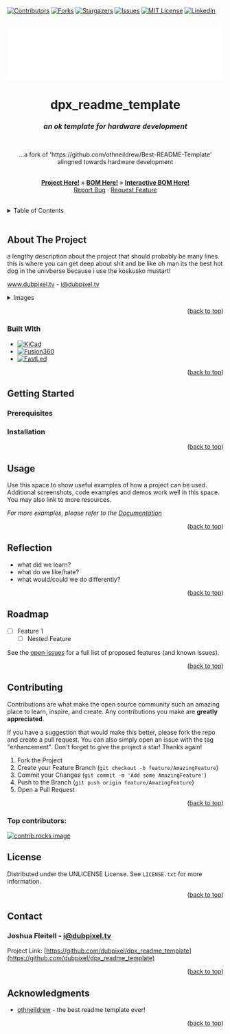 <!-- Improved compatibility of back to top link: See: https://github.com/othneildrew/Best-README-Template/pull/73 -->
<a id="readme-top"></a>
<!--
*** Thanks for checking out the Best-README-Template. If you have a suggestion
*** that would make this better, please fork the repo and create a pull request
*** or simply open an issue with the tag "enhancement".
*** Don't forget to give the project a star!
*** Thanks again! Now go create something AMAZING! :D



*** /// d   u   b   p   i   x   e   l  ---  f   o   r   k   ////--
*** this has additionally been modifed by @dubpixel for hardware use
*** search dpx_readme_template .. search & replace is COMMAND OPTION F
*** 
*** todo: want to add reflections seciton, upload as github template.  - dont 12.9
*** todo: backport to blank template
*** todo add small product image thats not in a details tag
*** figure out how to get the details tag to properly render in jekyll for gihub pages.

-->



<!-- PROJECT SHIELDS -->
<!--
*** I'm using markdown "reference style" links for readability.
*** Reference links are enclosed in brackets [ ] instead of parentheses ( ).
*** See the bottom of this document for the declaration of the reference variables
*** for contributors-url, forks-url, etc. This is an optional, concise syntax you may use.
*** https://www.markdownguide.org/basic-syntax/#reference-style-links
***
-->
[![Contributors][contributors-shield]][contributors-url]
[![Forks][forks-shield]][forks-url]
[![Stargazers][stars-shield]][stars-url]
[![Issues][issues-shield]][issues-url]
[![MIT License][license-shield]][license-url]
[![LinkedIn][linkedin-shield]][linkedin-url]



<!-- PROJECT LOGO -->
<br />
<div align="center">
  <a href="https://github.com/dubpixel/dpx_readme_template">
    <img src="images/logo.png" alt="Logo" height="120">
  </a>

<h1 align="center">dpx_readme_template </h1>
<h3 align="center"><i>an ok template for hardware development </i></h3>
<br />
  <p align="center">
    ...a fork of 'https://github.com/othneildrew/Best-README-Template' alingned towards hardware development
        <br />
        <br />
    <p align="center">
     <a href="https://github.com/dubpixel/replace_projectName/tree/main/"><strong>Project Here!</strong></a>
     »  
    <a href="https://github.com/dubpixel/replace_projectName/tree/main/src/bom"><strong>BOM Here!</strong></a>
     » 
    <a href="https://dubpixel.github.io/replace_projectName/ebom/index.html"><strong>Interactive BOM Here!</strong></a>
     <br />
    <a href="https://github.com/dubpixel/dpx_readme_template/issues/new?labels=bug&template=bug-report---.md">Report Bug</a>
    ·
    <a href="https://github.com/dubpixel/dpx_readme_template/issues/new?labels=enhancement&template=feature-request---.md">Request Feature</a>
    </div>
    </p>
</div>
   <br />
<!-- TABLE OF CONTENTS -->
<details>
  <summary>Table of Contents</summary>
  <ol>
    <li>
      <a href="#about-the-project">About The Project</a>
      <ul>
        <li><a href="#built-with">Built With</a></li>
      </ul>
    </li>
    <li>
      <a href="#getting-started">Getting Started</a>
      <ul>
        <li><a href="#prerequisites">Prerequisites</a></li>
        <li><a href="#installation">Installation</a></li>
      </ul>
    </li>
    <li><a href="#usage">Usage</a></li>    
    <li><a href="#reflection">Reflection</a></li>
    <li><a href="#roadmap">Roadmap</a></li>
    <li><a href="#contributing">Contributing</a></li>
    <li><a href="#license">License</a></li>
    <li><a href="#contact">Contact</a></li>
    <li><a href="#acknowledgments">Acknowledgments</a></li>
  </ol>
</details>
    <br />
<!-- ABOUT THE PROJECT -->
</div>

## About The Project
a lengthy description about the project that should probably be many lines. this is where you can get deep about shit and be like oh man its the best hot dog in the univberse because i use the koskusko mustart!

www.dubpixel.tv  - i@dubpixel.tv

<details>
  <summary>Images</summary>
  
### FRONT 
![FRONT][product-front]


### REAR
![REAR][product-rear]


### FRONT Rendering
![FRONT][product-front-rendering]


### REAR Rendering
![REAR][product-rear-rendering]


### iBOM PCB Front
![iBOM Front][product-pcbFront]

### iBOM PCB Rear
![iBOM Front][product-pcbRear]

</details>


<p align="right">(<a href="#readme-top">back to top</a>)</p>

### Built With 
 * [![KiCad][KiCad.org]][KiCad-url]
 * [![Fusion360][Fusion-360]][Autodesk-url]
 * [![FastLed][FastLed.io]][FastLed-url]

<!--
 * [![Next][Next.js]][Next-url]
 * [![React][React.js]][React-url]
 * [![Vue][Vue.js]][Vue-url]
 * [![Angular][Angular.io]][Angular-url]
 * [![Svelte][Svelte.dev]][Svelte-url]
 * [![Laravel][Laravel.com]][Laravel-url]
 * [![Bootstrap][Bootstrap.com]][Bootstrap-url]
 * [![JQuery][JQuery.com]][JQuery-url]
 
-->
<p align="right">(<a href="#readme-top">back to top</a>)</p>



<!-- GETTING STARTED -->
## Getting Started


### Prerequisites


### Installation

<p align="right">(<a href="#readme-top">back to top</a>)</p>

<!-- USAGE EXAMPLES -->
## Usage

Use this space to show useful examples of how a project can be used. Additional screenshots, code examples and demos work well in this space. You may also link to more resources.

_For more examples, please refer to the [Documentation](https://example.com)_

<p align="right">(<a href="#readme-top">back to top</a>)</p>

## Reflection

* what did we learn? 
* what do we like/hate?
* what would/could we do differently?

<p align="right">(<a href="#readme-top">back to top</a>)</p>
<!-- ROADMAP -->
<!-- what did we learn? 
  what do we like/hate? 
  what do we want to do next time -->
<!-- ROADMAP -->

## Roadmap

- [ ] Feature 1
    - [ ] Nested Feature

See the [open issues](https://github.com/dubpixel/dpx_readme_template/issues) for a full list of proposed features (and known issues).

<p align="right">(<a href="#readme-top">back to top</a>)</p>



<!-- CONTRIBUTING -->
## Contributing

Contributions are what make the open source community such an amazing place to learn, inspire, and create. Any contributions you make are **greatly appreciated**.

If you have a suggestion that would make this better, please fork the repo and create a pull request. You can also simply open an issue with the tag "enhancement".
Don't forget to give the project a star! Thanks again!

1. Fork the Project
2. Create your Feature Branch (`git checkout -b feature/AmazingFeature`)
3. Commit your Changes (`git commit -m 'Add some AmazingFeature'`)
4. Push to the Branch (`git push origin feature/AmazingFeature`)
5. Open a Pull Request

<p align="right">(<a href="#readme-top">back to top</a>)</p>

### Top contributors:

<a href="https://github.com/dubpixel/dpx_readme_template/graphs/contributors">
  <img src="https://contrib.rocks/image?repo=dubpixel/dpx_readme_template" alt="contrib.rocks image" />
</a>




<!-- LICENSE -->
## License

  Distributed under the UNLICENSE License. See `LICENSE.txt` for more information.

<p align="right">(<a href="#readme-top">back to top</a>)</p>



<!-- CONTACT -->
## Contact

  ### Joshua Fleitell - i@dubpixel.tv

  Project Link: [https://github.com/dubpixel/dpx_readme_template](https://github.com/dubpixel/dpx_readme_template)

<p align="right">(<a href="#readme-top">back to top</a>)</p>



<!-- ACKNOWLEDGMENTS -->
## Acknowledgments

  * [othneildrew](https://github.com/othneildrew/Best-README-Template) - the best readme template ever!

<p align="right">(<a href="#readme-top">back to top</a>)</p>

<!-- MARKDOWN LINKS & IMAGES -->
<!-- https://www.markdownguide.org/basic-syntax/#reference-style-links -->
[contributors-shield]: https://img.shields.io/github/contributors/dubpixel/dpx_readme_template.svg?style=for-the-badge
[contributors-url]: https://github.com/dubpixel/dpx_readme_template/graphs/contributors
[forks-shield]: https://img.shields.io/github/forks/gdubpixel/dpx_readme_template.svg?style=for-the-badge
[forks-url]: https://github.com/dubpixel/dpx_readme_template/network/members
[stars-shield]: https://img.shields.io/github/stars/dubpixel/dpx_readme_template.svg?style=for-the-badge
[stars-url]: https://github.com/dubpixel/dpx_readme_template/stargazers
[issues-shield]: https://img.shields.io/github/issues/dubpixel/dpx_readme_template.svg?style=for-the-badge
[issues-url]: https://github.com/dubpixel/dpx_readme_template/issues
[license-shield]: https://img.shields.io/github/license/dubpixel/dpx_readme_template.svg?style=for-the-badge
[license-url]: https://github.com/dubpixel/dpx_readme_template/blob/master/LICENSE.txt
[linkedin-shield]: https://img.shields.io/badge/-LinkedIn-black.svg?style=for-the-badge&logo=linkedin&colorB=555
[linkedin-url]: https://linkedin.com/in/jfleitell
[product-screenshot]: images/screenshot.png
[product-front]: images/front.png
[product-rear]: images/rear.png
[product-front-rendering]: images/front_render.png
[product-rear-rendering]: images/rear_render.png
[product-pcbFront]: images/pcb_front.png
[product-pcbRear]: images/pcb_rear.png
[Next.js]: https://img.shields.io/badge/next.js-000000?style=for-the-badge&logo=nextdotjs&logoColor=white
[Next-url]: https://nextjs.org/
[React.js]: https://img.shields.io/badge/React-20232A?style=for-the-badge&logo=react&logoColor=61DAFB
[React-url]: https://reactjs.org/
[Vue.js]: https://img.shields.io/badge/Vue.js-35495E?style=for-the-badge&logo=vuedotjs&logoColor=4FC08D
[Vue-url]: https://vuejs.org/
[Angular.io]: https://img.shields.io/badge/Angular-DD0031?style=for-the-badge&logo=angular&logoColor=white
[Angular-url]: https://angular.io/
[Svelte.dev]: https://img.shields.io/badge/Svelte-4A4A55?style=for-the-badge&logo=svelte&logoColor=FF3E00
[Svelte-url]: https://svelte.dev/
[Laravel.com]: https://img.shields.io/badge/Laravel-FF2D20?style=for-the-badge&logo=laravel&logoColor=white
[Laravel-url]: https://laravel.com
[Bootstrap.com]: https://img.shields.io/badge/Bootstrap-563D7C?style=for-the-badge&logo=bootstrap&logoColor=white
[Bootstrap-url]: https://getbootstrap.com
[JQuery.com]: https://img.shields.io/badge/jQuery-0769AD?style=for-the-badge&logo=jquery&logoColor=white
[JQuery-url]: https://jquery.com 
[KiCad.org]: https://img.shields.io/badge/KiCad-v8.0.6-blue
[KiCad-url]: https://kicad.org 
[Fusion-360]: https://img.shields.io/badge/Fusion360-v4.2.0-green
[Autodesk-url]: https://autodesk.com 
[FastLed.io]: https://img.shields.io/badge/FastLED-v3.9.9-red
[FastLed-url]: https://fastled.io 

